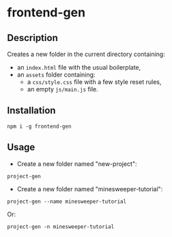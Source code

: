 # frontend-gen

## Description

Creates a new folder in the current directory containing:
- an `index.html` file with the usual boilerplate,
- an `assets` folder containing:
  - a `css/style.css` file with a few style reset rules,
  - an empty `js/main.js` file.

## Installation

```
npm i -g frontend-gen
```

## Usage
- Create a new folder named "new-project":
```
project-gen
```
- Create a new folder named "minesweeper-tutorial":
```
project-gen --name minesweeper-tutorial
```
Or:
```
project-gen -n minesweeper-tutorial
```